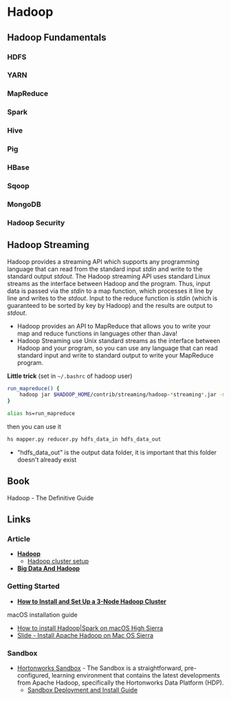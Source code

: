 # Hadoop

## Hadoop Fundamentals

### HDFS

### YARN

### MapReduce

### Spark

### Hive

### Pig

### HBase

### Sqoop

### MongoDB

### Hadoop Security

## Hadoop Streaming

Hadoop provides a streaming API which supports any programming language that can read from the standard input *stdin* and write to the standard output *stdout*. The Hadoop streaming API uses standard Linux streams as the interface between Hadoop and the program.  Thus, input data is passed via the *stdin* to a map function, which processes it line by line and writes to the *stdout*.  Input to the reduce function is *stdin* (which is guaranteed to be sorted by key by Hadoop) and the results are output to *stdout*.

* Hadoop provides an API to MapReduce that allows you to write your map and reduce functions in languages other than Java!
* Hadoop Streaming use Unix standard streams as the interface between Hadoop and your program, so you can use any language that can read standard input and write to standard output to write your MapReduce program.

**Little trick** (set in `~/.bashrc` of hadoop user)

```sh
run_mapreduce() {
    hadoop jar $HADOOP_HOME/contrib/streaming/hadoop-*streaming*.jar -mapper $1 -reducer $2 -file $1 -file $2 -input $3 -output $4
}

alias hs=run_mapreduce
```

then you can use it

```sh
hs mapper.py reducer.py hdfs_data_in hdfs_data_out
```

* "hdfs_data_out" is the output data folder, it is important that this folder doesn't already exist

## Book

Hadoop - The Definitive Guide

## Links

### Article

* [**Hadoop**](https://docs.deistercloud.com/Technology.50/Hadoop/index.xml?embedded=true&navbar=0&param-iframe=index-iframe)
    * [Hadoop cluster setup](https://docs.deistercloud.com/Technology.50/Hadoop/index.xml)
* [**Big Data And Hadoop**](http://www.micacomputers.co.in/bigdata_hadoop.php)

### Getting Started

* [**How to Install and Set Up a 3-Node Hadoop Cluster**](https://www.linode.com/docs/databases/hadoop/how-to-install-and-set-up-hadoop-cluster/)

macOS installation guide

* [How to install Hadoop|Spark on macOS High Sierra](http://hanslen.me/2018/01/19/How-to-install-Hadoop-on-macOS-High-Sierra/)
* [Slide - Install Apache Hadoop on Mac OS Sierra](https://www.slideshare.net/SunilkumarMohanty3/install-apache-hadoop-on-mac-os-sierra-76275019)

### Sandbox

* [Hortonworks Sandbox](https://hortonworks.com/products/sandbox/) - The Sandbox is a straightforward, pre-configured, learning environment that contains the latest developments from Apache Hadoop, specifically the Hortonworks Data Platform (HDP).
    * [Sandbox Deployment and Install Guide](https://hortonworks.com/tutorial/sandbox-deployment-and-install-guide/)
